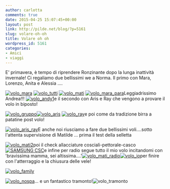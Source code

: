 ```yaml
---
author: carlotta
comments: true
date: 2015-04-25 15:07:45+00:00
layout: post
link: http://pilde.net/blog/?p=5161
slug: volare-oh-oh
title: Volare oh oh
wordpress_id: 5161
categories:
- Amici
- viaggi
---
```


E' primavera, è tempo di riprendere Ronzinante dopo la lunga inattività invernale! Ci regaliamo due bellissimi we a Norma. Il primo con Mara, Lorenzo, Anita e Alessia ....

[![volo_mara](http://pilde.net/blog/wp-content/uploads/2015/04/volo_mara.jpg)](http://pilde.net/blog/wp-content/uploads/2015/04/volo_mara.jpg) [![volo_tutti](http://pilde.net/blog/wp-content/uploads/2015/04/volo_tutti.jpg)](http://pilde.net/blog/wp-content/uploads/2015/04/volo_tutti.jpg) [![volo_mati](http://pilde.net/blog/wp-content/uploads/2015/04/volo_mati.jpg)](http://pilde.net/blog/wp-content/uploads/2015/04/volo_mati.jpg) [![volo_mara_para](http://pilde.net/blog/wp-content/uploads/2015/04/volo_mara_para.jpg)](http://pilde.net/blog/wp-content/uploads/2015/04/volo_mara_para.jpg)Leggiadrissimo Andrea!!! [![volo_andy1](http://pilde.net/blog/wp-content/uploads/2015/04/volo_andy1.jpg)](http://pilde.net/blog/wp-content/uploads/2015/04/volo_andy1.jpg)e il secondo con Aris e Ray che vengono a provare il volo in biposto!

[![volo_gruppo](http://pilde.net/blog/wp-content/uploads/2015/04/volo_gruppo.jpg)![volo_aris](http://pilde.net/blog/wp-content/uploads/2015/04/volo_aris.jpg)](http://pilde.net/blog/wp-content/uploads/2015/04/volo_aris.jpg) [![volo_ray](http://pilde.net/blog/wp-content/uploads/2015/04/volo_ray.jpg)](http://pilde.net/blog/wp-content/uploads/2015/04/volo_ray.jpg)e poi come da tradizione birra a patatine post volo!

[![volo_aris_ray](http://pilde.net/blog/wp-content/uploads/2015/04/volo_aris_ray.jpg)](http://pilde.net/blog/wp-content/uploads/2015/04/volo_aris_ray.jpg)E anche noi riusciamo a fare due bellissimi voli....sotto l'attenta supervisione di Matilde ... prima il test della selletta

[![volo_mati2](http://pilde.net/blog/wp-content/uploads/2015/04/volo_mati2.jpg)](http://pilde.net/blog/wp-content/uploads/2015/04/volo_mati2.jpg)poi il check allacciature cosciali-pettorale-casco[![SAMSUNG CSC](http://pilde.net/blog/wp-content/uploads/2015/04/volo_iomati.jpg)](http://pilde.net/blog/wp-content/uploads/2015/04/volo_iomati.jpg)e infine per radio segue tutto il mio volo incitandomi con 'bravissima mamma, sei altissima....'[![volo_mati_radio](http://pilde.net/blog/wp-content/uploads/2015/04/volo_mati_radio.jpg)![volo_io](http://pilde.net/blog/wp-content/uploads/2015/04/volo_io.jpg)](http://pilde.net/blog/wp-content/uploads/2015/04/volo_io.jpg)per finire con l'atterraggio e la chiusura delle vele!

[![volo_family](http://pilde.net/blog/wp-content/uploads/2015/04/volo_family.jpg)](http://pilde.net/blog/wp-content/uploads/2015/04/volo_family.jpg)

[![volo_nospa](http://pilde.net/blog/wp-content/uploads/2015/04/volo_nospa.jpg)](http://pilde.net/blog/wp-content/uploads/2015/04/volo_nospa.jpg)... e un fantastico tramonto!![![volo_tramonto](http://pilde.net/blog/wp-content/uploads/2015/04/volo_tramonto.jpg)](http://pilde.net/blog/wp-content/uploads/2015/04/volo_tramonto.jpg)
